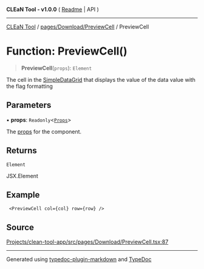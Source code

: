 **CLEaN Tool - v1.0.0** ( [Readme](../../../../README.md) \| API )

***

[CLEaN Tool](../../../../modules.md) / [pages/Download/PreviewCell](../README.md) / PreviewCell

# Function: PreviewCell()

> **PreviewCell**(`props`): `Element`

The cell in the [SimpleDataGrid](../../../../components/SimpleDataGrid/README.md) that displays the value of the data value with the flag formatting

## Parameters

▪ **props**: `Readonly`\<[`Props`](../interfaces/Props.md)\>

The [props](../interfaces/Props.md) for the component.

## Returns

`Element`

JSX.Element

## Example

```tsx
 <PreviewCell col={col} row={row} />
```

## Source

[Projects/clean-tool-app/src/pages/Download/PreviewCell.tsx:87](https://github.com/yuckyh/clean-tool-app/)

***

Generated using [typedoc-plugin-markdown](https://www.npmjs.com/package/typedoc-plugin-markdown) and [TypeDoc](https://typedoc.org/)

